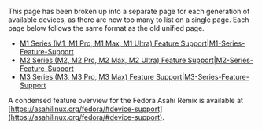 This page has been broken up into a separate page for each generation of available devices, as there are now too many to list on a single
page. Each page below follows the same format as the old unified page.

- [M1 Series (M1, M1 Pro, M1 Max, M1 Ultra) Feature Support|M1-Series-Feature-Support](M1-Series-Feature-Support.md)
- [M2 Series (M2, M2 Pro, M2 Max, M2 Ultra) Feature Support|M2-Series-Feature-Support](M2-Series-Feature-Support.md)
- [M3 Series (M3, M3 Pro, M3 Max) Feature Support|M3-Series-Feature-Support](M3-Series-Feature-Support.md)

A condensed feature overview for the Fedora Asahi Remix is available at [https://asahilinux.org/fedora/#device-support](https://asahilinux.org/fedora/#device-support).
